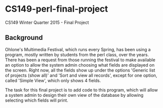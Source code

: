 # CS149-perl-final-project
CS149 Winter Quarter 2015 - Final Project
## Background
Ohlone's Multimedia Festival, which runs every Spring, has been using a program, mostly written by students from the perl class, over the years. There has been a request from those running the festival to make available an option to allow the system admin choosing what fields are displayed on the screen. Right now, all the fields show up under the options 'Generic list of projects (show all)' and 'Sort and view all records', except for one option, called 'Simple View', which only shows 4 fields.

The task for this final project is to add code to this program, which will allow
a system admin to design their own view of the database by allowing selecting
which fields will print.
